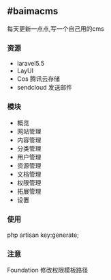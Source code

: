 #baimacms
-----------------
每天更新一点点,写一个自己用的cms

### 资源
* laravel5.5
* LayUI 
* Cos 腾讯云存储
* sendcloud 发送邮件

### 模块
* 概览
* 网站管理
* 内容管理
* 分类管理
* 用户管理
* 资源管理
* 文档管理
* 权限管理
* 拓展管理
* 设置
### 使用
php artisan key:generate;



### 注意
Foundation  修改权限模板路径
